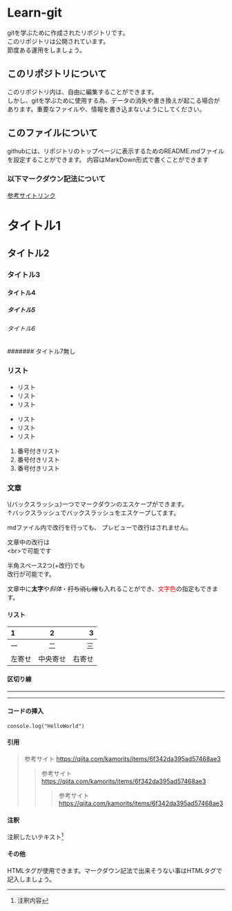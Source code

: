# Learn-git
gitを学ぶために作成されたリポジトリです。  
このリポジトリは公開されています。  
節度ある運用をしましょう。

## このリポジトリについて
このリポジトリ内は、自由に編集することができます。  
しかし、gitを学ぶために使用する為、データの消失や書き換えが起こる場合があります。重要なファイルや、情報を書き込まないようにしてください。

## このファイルについて
githubには、リポジトリのトップページに表示するためのREADME.mdファイルを設定することができます。
内容はMarkDown形式で書くことができます

### 以下マークダウン記法について

[参考サイトリンク](https://qiita.com/kamorits/items/6f342da395ad57468ae3)

# タイトル1
## タイトル2
### タイトル3
#### タイトル4
##### タイトル5
###### タイトル6
####### タイトル7無し

### リスト
- リスト
- リスト
- リスト
* リスト
* リスト
* リスト
1. 番号付きリスト
1. 番号付きリスト
1. 番号付きリスト

### 文章
\\(バックスラッシュ)一つでマークダウンのエスケープができます。  
↑バックスラッシュでバックスラッシュをエスケープしてます。

mdファイル内で改行を行っても、
プレビューで改行はされません。

文章中の改行は<br>\<br>で可能です

半角スペース2つ(+改行)でも  
改行が可能です。

文章中に**太字**や*斜体*・~~打ち消し線~~も入れることができ、<font color="Red">文字色</font>の指定もできます。

#### リスト
| 1 | 2 | 3 |
| :-- | :-: | --: |
| 一 | 二 | 三 |
| 左寄せ | 中央寄せ | 右寄せ |

#### 区切り線

***

---

#### コードの挿入
```javascript:helloworld
console.log("HelloWorld")
```

#### 引用
> 参考サイト https://qiita.com/kamorits/items/6f342da395ad57468ae3  
>> 参考サイト https://qiita.com/kamorits/items/6f342da395ad57468ae3  
>>> 参考サイト https://qiita.com/kamorits/items/6f342da395ad57468ae3  

#### 注釈
注釈したいテキスト[^1]

[^1]:注釈内容


#### その他
HTMLタグが使用できます。マークダウン記法で出来そうない事はHTMLタグで記入しましょう。